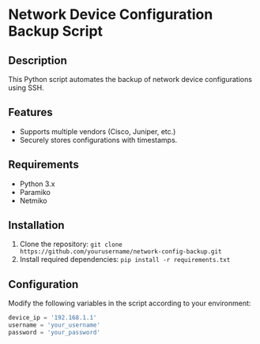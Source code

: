# Network Device Configuration Backup Script

## Description
This Python script automates the backup of network device configurations using SSH.

## Features
- Supports multiple vendors (Cisco, Juniper, etc.)
- Securely stores configurations with timestamps.

## Requirements
- Python 3.x
- Paramiko
- Netmiko

## Installation
1. Clone the repository: `git clone https://github.com/yourusername/network-config-backup.git`
2. Install required dependencies: `pip install -r requirements.txt`

## Configuration
Modify the following variables in the script according to your environment:
```python
device_ip = '192.168.1.1'
username = 'your_username'
password = 'your_password'
